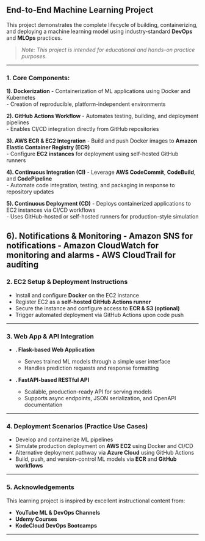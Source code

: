 ## End-to-End Machine Learning Project

This project demonstrates the complete lifecycle of building, containerizing, and deploying a machine learning model using industry-standard **DevOps** and **MLOps** practices.  
>  *Note: This project is intended for educational and hands-on practice purposes.*

---

### 1. Core Components:

   **1). Dockerization**
      - Containerization of ML applications using Docker and Kubernetes  
      - Creation of reproducible, platform-independent environments
   
   **2). GitHub Actions Workflow**
      - Automates testing, building, and deployment pipelines  
      - Enables CI/CD integration directly from GitHub repositories
   
   **3). AWS ECR & EC2 Integration**
      - Build and push Docker images to **Amazon Elastic Container Registry (ECR)**  
      - Configure **EC2 instances** for deployment using self-hosted GitHub runners
   
   **4). Continuous Integration (CI)**
      - Leverage **AWS CodeCommit**, **CodeBuild**, and **CodePipeline**  
      - Automate code integration, testing, and packaging in response to repository updates
   
   **5). Continuous Deployment (CD)**
      - Deploys containerized applications to EC2 instances via CI/CD workflows  
      - Uses GitHub-hosted or self-hosted runners for production-style simulation
        
   **6). Notifications & Monitoring**
      - Amazon SNS for notifications
      - Amazon CloudWatch for monitoring and alarms
      - AWS CloudTrail for auditing
---

### 2. EC2 Setup & Deployment Instructions

- Install and configure **Docker** on the EC2 instance  
- Register EC2 as a **self-hosted GitHub Actions runner**  
- Secure the instance and configure access to **ECR & S3 (optional)**  
- Trigger automated deployment via GitHub Actions upon code push

---

### 3. Web App & API Integration

- **. Flask-based Web Application**
   - Serves trained ML models through a simple user interface
   - Handles prediction requests and response formatting

- **. FastAPI-based RESTful API**
   - Scalable, production-ready API for serving models  
   - Supports async endpoints, JSON serialization, and OpenAPI documentation

---

### 4. Deployment Scenarios (Practice Use Cases)

- Develop and containerize ML pipelines  
- Simulate production deployment on **AWS EC2** using Docker and CI/CD  
- Alternative deployment pathway via **Azure Cloud** using GitHub Actions  
- Build, push, and version-control ML models via **ECR** and **GitHub workflows**

---

### 5. Acknowledgements

This learning project is inspired by excellent instructional content from:

-  **YouTube ML & DevOps Channels**  
-  **Udemy Courses**  
-  **KodeCloud DevOps Bootcamps**

---
